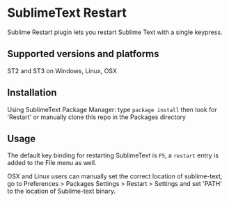SublimeText Restart
===================

Sublime Restart plugin lets you restart Sublime Text with a single keypress.


Supported versions and platforms
--------------------------------
ST2 and ST3 on Windows, Linux, OSX


Installation
------------
Using SublimeText Package Manager:
type `package install` then look for 'Restart' or manually clone this repo in the Packages directory


Usage
-----
The default key binding for restarting SublimeText is `F5`, a `restart` entry is added to the File menu as well.

OSX and Linux users can manually set the correct location of sublime-text,
go to Preferences > Packages Settings > Restart > Settings and set 'PATH' to the location of Sublime-text binary.


